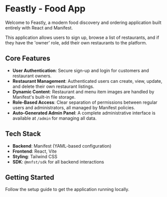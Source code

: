 # Feastly - Food App

Welcome to Feastly, a modern food discovery and ordering application built entirely with React and Manifest.

This application allows users to sign up, browse a list of restaurants, and if they have the 'owner' role, add their own restaurants to the platform.

## Core Features

- **User Authentication**: Secure sign-up and login for customers and restaurant owners.
- **Restaurant Management**: Authenticated users can create, view, update, and delete their own restaurant listings.
- **Dynamic Content**: Restaurant and menu item images are handled by Manifest's built-in file storage.
- **Role-Based Access**: Clear separation of permissions between regular users and administrators, all managed by Manifest policies.
- **Auto-Generated Admin Panel**: A complete administrative interface is available at `/admin` for managing all data.

## Tech Stack

- **Backend**: Manifest (YAML-based configuration)
- **Frontend**: React, Vite
- **Styling**: Tailwind CSS
- **SDK**: `@mnfst/sdk` for all backend interactions

## Getting Started

Follow the setup guide to get the application running locally.
